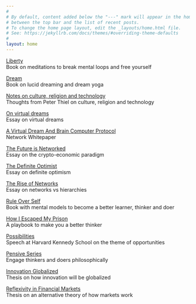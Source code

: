 ```yaml
---
#
# By default, content added below the "---" mark will appear in the home page
# between the top bar and the list of recent posts.
# To change the home page layout, edit the _layouts/home.html file.
# See: https://jekyllrb.com/docs/themes/#overriding-theme-defaults
#
layout: home
---
```


[Liberty](https://link.com.de/liberty)
<br>
Book on meditations to break mental loops and free yourself

[Dream](https://link.com.de/dream)
<br>
Book on lucid dreaming and dream yoga

[Notes on culture, religion and technology](https://link.com.de/lincolnthiel)
<br>
Thoughts from Peter Thiel on culture, religion and technology

[On virtual dreams](https://link.com.de/virtualdreams)
<br>
Essay on virtual dreams

[A Virtual Dream And Brain Computer Protocol](https://link.com.de/network)
<br>
Network Whitepaper

[The Future is Networked](https://link.com.de/futurenetworked)
<br>
Essay on the crypto-economic paradigm

[The Definite Optimist](https://link.com.de/definiteoptimist)
<br>
Essay on definite optimism

[The Rise of Networks](https://link.com.de/riseofnetworks)
<br>
Essay on networks vs hierarchies

[Rule Over Self](https://link.com.de/ruleoverself)
<br>
Book with mental models to become a better learner, thinker and doer
<br>

[How I Escaped My Prison](https://link.com.de/thinkerprison)
<br>
A playbook to make you a better thinker

[Possibilities](https://link.com.de/possibilities)
<br>
Speech at Harvard Kennedy School on the theme of opportunities

[Pensive Series](https://link.com.de/pensive)
<br>
Engage thinkers and doers philosophically

[Innovation Globalized](https://link.com.de/innovationglobalized)
<br>
Thesis on how innovation will be globalized

[Reflexivity in Financial Markets](https://link.com.de/reflexivity)
<br>
Thesis on an alternative theory of how markets work


